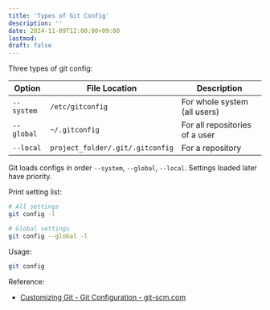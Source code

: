 ```yaml
---
title: 'Types of Git Config'
description: ''
date: 2024-11-09T12:00:00+09:00
lastmod: 
draft: false
---
```


Three types of git config:

| Option     | File Location                    | Description                    |
| ---------- | -------------------------------- | ------------------------------ |
| `--system` | `/etc/gitconfig`                 | For whole system (all users)   |
| `--global` | `~/.gitconfig`                   | For all repositories of a user |
| `--local`  | `project_folder/.git/.gitconfig` | For a repository               |

Git loads configs in order `--system`, `--global`, `--local`. Settings loaded later have priority.

Print setting list:

```bash
# All settings
git config -l

# Global settings
git config --global -l
```

Usage:

```bash
git config
```


Reference:

- [Customizing Git - Git Configuration - git-scm.com](https://git-scm.com/book/en/v2/Customizing-Git-Git-Configuration)
